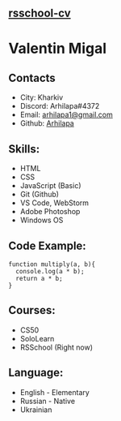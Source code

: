 ## [rsschool-cv](https://arhilapa.github.io/rsschool-cv/)

# Valentin Migal
## Contacts
- City: Kharkiv
- Discord: Arhilapa#4372
- Email: arhilapa1@gmail.com
- Github: [Arhilapa](https://github.com/arhilapa)

## Skills:
- HTML
- CSS
- JavaScript (Basic)
- Git (Github)
- VS Code, WebStorm
- Adobe Photoshop
- Windows OS

## Code Example:

  ```
  function multiply(a, b){
    console.log(a * b);
    return a * b;
  }
  ```

## Courses:
  - CS50
  - SoloLearn
  - RSSchool (Right now)

## Language:
  - English - Elementary
  - Russian - Native
  - Ukrainian